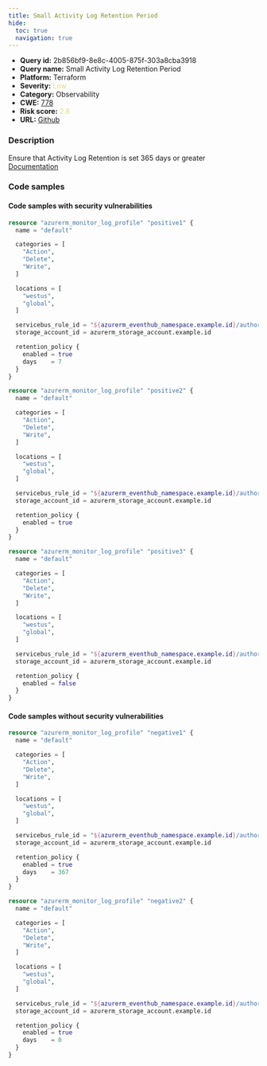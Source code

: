 ```yaml
---
title: Small Activity Log Retention Period
hide:
  toc: true
  navigation: true
---
```


<style>
  .highlight .hll {
    background-color: #ff171742;
  }
  .md-content {
    max-width: 1100px;
    margin: 0 auto;
  }
</style>

-   **Query id:** 2b856bf9-8e8c-4005-875f-303a8cba3918
-   **Query name:** Small Activity Log Retention Period
-   **Platform:** Terraform
-   **Severity:** <span style="color:#edd57e">Low</span>
-   **Category:** Observability
-   **CWE:** <a href="https://cwe.mitre.org/data/definitions/778.html" onclick="newWindowOpenerSafe(event, 'https://cwe.mitre.org/data/definitions/778.html')">778</a>
-   **Risk score:** <span style="color:#edd57e">2.8</span>
-   **URL:** [Github](https://github.com/Checkmarx/kics/tree/master/assets/queries/terraform/azure/small_activity_log_retention_period)

### Description
Ensure that Activity Log Retention is set 365 days or greater<br>
[Documentation](https://registry.terraform.io/providers/hashicorp/azurerm/latest/docs/resources/monitor_log_profile)

### Code samples
#### Code samples with security vulnerabilities
```tf title="Positive test num. 1 - tf file" hl_lines="64 41 20"
resource "azurerm_monitor_log_profile" "positive1" {
  name = "default"

  categories = [
    "Action",
    "Delete",
    "Write",
  ]

  locations = [
    "westus",
    "global",
  ]

  servicebus_rule_id = "${azurerm_eventhub_namespace.example.id}/authorizationrules/RootManageSharedAccessKey"
  storage_account_id = azurerm_storage_account.example.id

  retention_policy {
    enabled = true
    days    = 7
  }
}

resource "azurerm_monitor_log_profile" "positive2" {
  name = "default"

  categories = [
    "Action",
    "Delete",
    "Write",
  ]

  locations = [
    "westus",
    "global",
  ]

  servicebus_rule_id = "${azurerm_eventhub_namespace.example.id}/authorizationrules/RootManageSharedAccessKey"
  storage_account_id = azurerm_storage_account.example.id

  retention_policy {
    enabled = true
  }
}

resource "azurerm_monitor_log_profile" "positive3" {
  name = "default"

  categories = [
    "Action",
    "Delete",
    "Write",
  ]

  locations = [
    "westus",
    "global",
  ]

  servicebus_rule_id = "${azurerm_eventhub_namespace.example.id}/authorizationrules/RootManageSharedAccessKey"
  storage_account_id = azurerm_storage_account.example.id

  retention_policy {
    enabled = false
  }
}

```


#### Code samples without security vulnerabilities
```tf title="Negative test num. 1 - tf file"
resource "azurerm_monitor_log_profile" "negative1" {
  name = "default"

  categories = [
    "Action",
    "Delete",
    "Write",
  ]

  locations = [
    "westus",
    "global",
  ]

  servicebus_rule_id = "${azurerm_eventhub_namespace.example.id}/authorizationrules/RootManageSharedAccessKey"
  storage_account_id = azurerm_storage_account.example.id

  retention_policy {
    enabled = true
    days    = 367
  }
}

resource "azurerm_monitor_log_profile" "negative2" {
  name = "default"

  categories = [
    "Action",
    "Delete",
    "Write",
  ]

  locations = [
    "westus",
    "global",
  ]

  servicebus_rule_id = "${azurerm_eventhub_namespace.example.id}/authorizationrules/RootManageSharedAccessKey"
  storage_account_id = azurerm_storage_account.example.id

  retention_policy {
    enabled = true
    days    = 0
  }
}

```


